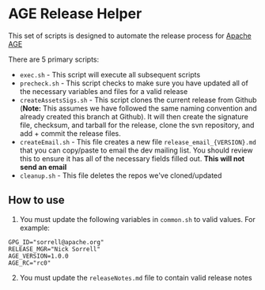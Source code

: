 # AGE Release Helper
This set of scripts is designed to automate the release process for [Apache AGE](https://github.com/apache/incubator-age/)

There are 5 primary scripts:

- `exec.sh` - This script will execute all subsequent scripts
- `precheck.sh` - This script checks to make sure you have updated all of the necessary variables and files for a valid release
- `createAssetsSigs.sh` - This script clones the current release from Github (**Note:** This assumes we have followed the same naming convention and already created this branch at Github). It will then create the signature file, checksum, and tarball for the release, clone the svn repository, and add + commit the release files.
- `createEmail.sh` - This file creates a new file `release_email_{VERSION}.md` that you can copy/paste to email the dev mailing list. You should review this to ensure it has all of the necessary fields filled out. **This will not send an email**
- `cleanup.sh` - This file deletes the repos we've cloned/updated

## How to use

1. You must update the following variables in `common.sh` to valid values. For example: 
```
GPG_ID="sorrell@apache.org"
RELEASE_MGR="Nick Sorrell"
AGE_VERSION=1.0.0
AGE_RC="rc0"
```

2. You must update the `releaseNotes.md` file to contain valid release notes 
  